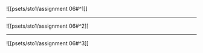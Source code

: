 ![[psets/sto1/assignment 06#^1]]

---

![[psets/sto1/assignment 06#^2]]

---

![[psets/sto1/assignment 06#^3]]